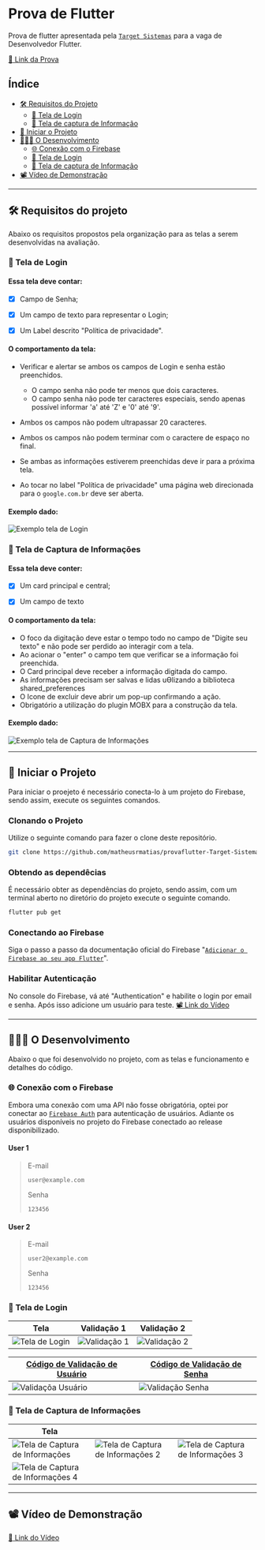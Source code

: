 # Prova de Flutter
Prova de flutter apresentada pela [`Target Sistemas`](https://targetsistemas.com.br/) para a vaga de Desenvolvedor Flutter.

[🔗 Link da Prova](https://communication-assets.gupy.io/production/companies/519/emails/1699534614835/communication-assets-bea12160-7a4f-11ee-bc34-0fe607fe7114/prova_flutter.pdf)
## Índice

- [🛠️ Requisitos do Projeto](#%EF%B8%8F-requisitos-do-projeto)
    - [📱 Tela de Login](#-tela-de-login)
    - [📱 Tela de captura de Informação](#-tela-de-captura-de-informações)
- [🏁 Iniciar o Projeto](#-iniciar-o-projeto)
- [🧑🏻‍💻 O Desenvolvimento](#-o-desenvolvimento)
    - [🌐 Conexão com o Firebase](#-conexão-com-o-firebase)
    - [📱 Tela de Login](#-tela-de-login-1)
    - [📱 Tela de captura de Informação](#-tela-de-captura-de-informações-1)
- [📽️ Vídeo de Demonstração](#%EF%B8%8F-vídeo-de-demonstração)

---
## 🛠️ Requisitos do projeto
Abaixo os requisitos propostos pela organização para as telas a serem desenvolvidas na avaliação.

### 📱 Tela de Login

#### Essa tela deve contar:

- [x] Campo de Senha;

- [x] Um campo de texto para representar o Login;

- [x] Um Label descrito "Política de privacidade".

#### O comportamento da tela:
- Verificar e alertar se ambos os campos de Login e senha estão preenchidos.
    - O campo senha não pode ter menos que dois caracteres.
    - O campo senha não pode ter caracteres especiais, sendo apenas possível informar 'a' até 'Z' e '0' até '9'.

- Ambos os campos não podem ultrapassar 20 caracteres.
- Ambos os campos não podem terminar com o caractere de espaço no final.
- Se ambas as informações estiverem preenchidas deve ir para a próxima tela.
- Ao tocar no label "Política de privacidade" uma página web direcionada para o `google.com.br` deve ser aberta. 

#### Exemplo dado:

![Exemplo tela de Login](https://github.com/matheusrmatias/provaflutter-Target-Sistemas/assets/115509118/ce7fc357-5fde-4fd6-ac4f-02d4e16c175d)

### 📱 Tela de Captura de Informações
#### Essa tela deve conter:

- [x] Um card principal e central;

- [x] Um campo de texto 

#### O comportamento da tela:
- O foco da digitação deve estar o tempo todo no campo de "Digite seu texto" e não pode ser perdido ao interagir com a tela.
- Ao acionar o "enter" o campo tem que verificar se a informação foi preenchida.
- O Card principal deve receber a informação digitada do campo.
- As informações precisam ser salvas e lidas uƟlizando a biblioteca shared_preferences
- O Icone de excluir deve abrir um pop-up confirmando a ação.
- Obrigatório a utilização do plugin MOBX para a construção da tela. 

#### Exemplo dado:

![Exemplo tela de Captura de Informações](https://github.com/matheusrmatias/provaflutter-Target-Sistemas/assets/115509118/737daae2-7888-4017-a7f3-25227b2f910f)

---
## 🏁 Iniciar o Projeto
Para iniciar o proejeto é necessário conecta-lo à um projeto do Firebase, sendo assim, execute os seguintes comandos.

### Clonando o Projeto
Utilize o seguinte comando para fazer o clone deste repositório.

```bash
git clone https://github.com/matheusrmatias/provaflutter-Target-Sistemas.git
```

### Obtendo as dependêcias
É necessário obter as dependências do projeto, sendo assim, com um terminal aberto no diretório do projeto execute o seguinte comando.
```bash
flutter pub get
```

### Conectando ao Firebase
Siga o passo a passo da documentação oficial do Firebase "[`Adicionar o Firebase ao seu app Flutter`](https://firebase.google.com/docs/flutter/setup?hl=pt-br&platform=android)".

### Habilitar Autenticação
No console do Firebase, vá até "Authentication" e habilite o login por email e senha. Após isso adicione um usuário para teste.
[📽️ Link do Vídeo](https://github.com/matheusrmatias/provaflutter-Target-Sistemas/assets/115509118/9fdde0b7-1c70-4336-b4ef-90ea2181e5b5
)

---
## 🧑🏻‍💻 O Desenvolvimento
Abaixo o que foi desenvolvido no projeto, com as telas e funcionamento e detalhes do código.

### 🌐 Conexão com o Firebase
Embora uma conexão com uma API não fosse obrigatória, optei por conectar ao [`Firebase Auth`]() para autenticação de usuários. Adiante os usuários disponíveis no projeto do Firebase conectado ao release disponibilizado.

#### User 1

>E-mail
>```
> user@example.com
>```
>Senha
>```
> 123456
>```

#### User 2

>E-mail
>```
> user2@example.com
>```
>Senha
>```
> 123456
>```

### 📱 Tela de Login

| Tela | Validação 1 | Validação 2 |
| --- | --- | --- |
| ![Tela de Login](https://github.com/matheusrmatias/provaflutter-Target-Sistemas/assets/115509118/1cb80ede-bf48-43dd-adfb-917b8a813c8b) | ![Validação 1](https://github.com/matheusrmatias/provaflutter-Target-Sistemas/assets/115509118/16cb9143-65af-4ad5-bbd6-4293030d9ddd) | ![Validação 2](https://github.com/matheusrmatias/provaflutter-Target-Sistemas/assets/115509118/8c245717-d53c-4fc5-acd5-20f4adf70050) |

| [Código de Validação de Usuário](https://github.com/matheusrmatias/provaflutter-Target-Sistemas/blob/main/lib/src/screens/login_page.dart) | [Código de Validação de Senha](https://github.com/matheusrmatias/provaflutter-Target-Sistemas/blob/main/lib/src/screens/login_page.dart) |
| --- | --- |
| ![Validaçõa Usuário](https://github.com/matheusrmatias/provaflutter-Target-Sistemas/assets/115509118/e4575b7b-a9aa-4c4b-86d7-4ade8a3e360a) | ![Validação Senha](https://github.com/matheusrmatias/provaflutter-Target-Sistemas/assets/115509118/dc3e3527-9686-44e6-b9f1-eeef9f2fb29a) |

### 📱 Tela de Captura de Informações

| Tela |  |  |
| --- | --- | --- |
| ![Tela de Captura de Informações](https://github.com/matheusrmatias/provaflutter-Target-Sistemas/assets/115509118/0d3e5154-550b-473a-90c0-5036ec78257f) | ![Tela de Captura de Informações 2](https://github.com/matheusrmatias/provaflutter-Target-Sistemas/assets/115509118/4964dd72-f974-49c2-ac3e-904d58a25e1b) | ![Tela de Captura de Informações 3](https://github.com/matheusrmatias/provaflutter-Target-Sistemas/assets/115509118/c8041885-c4e0-4296-b968-2b5f6113da6d) |
| ![Tela de Captura de Informações 4](https://github.com/matheusrmatias/provaflutter-Target-Sistemas/assets/115509118/5f160f92-36c2-40e3-bfa9-50544ec5fbd2) |  |  |

---

## 📽️ Vídeo de Demonstração
[🔗 Link do Vídeo](https://github.com/matheusrmatias/provaflutter-Target-Sistemas/assets/115509118/ceb7720c-970c-49c4-bf86-91f9228d096c)
